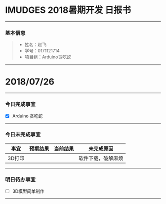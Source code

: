 # IMUDGES 2018暑期开发 日报书
--------


### 基本信息
> * 姓名：赵飞
> * 学号：0171121714
> * 项目组：Arduino贪吃蛇

--------


# 2018/07/26

--------

### 今日完成事宜
- [x] Arduino 贪吃蛇



------
### 今日未完成事宜

| 事宜                   |预期结果     | 当前结果    | 未完成原因     | 
| --------- | -------- |------------| ------------  |
| 3D打印| | | 软件下载，破解麻烦 |

-------
### 明日待办事宜
- [ ] 3D模型简单制作
 
--------
